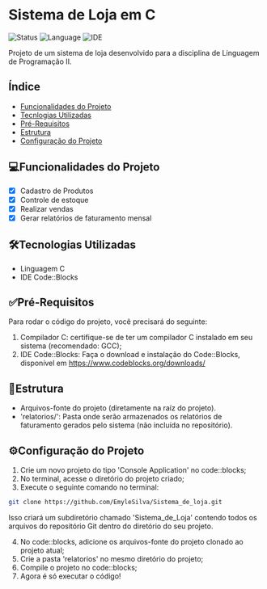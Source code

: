 # Sistema de Loja em C
![Status](https://img.shields.io/badge/STATUS-Em%20Desenvolvimento-green)
![Language](https://img.shields.io/badge/language-C-blue.svg)
![IDE](https://img.shields.io/badge/IDE-Code::Blocks-green.svg)

Projeto de um sistema de loja desenvolvido para a disciplina de Linguagem de Programação II.

## Índice 
- <a href="#funcionalidades-do-projeto">Funcionalidades do Projeto</a>
- <a href="# tecnologias-utilizadas">Tecnlogias Utilizadas</a>
- <a href="#pré-requisitos">Pré-Requisitos</a>
- <a href="#estrutura">Estrutura</a>
- <a href="# configuracão-do-projeto">Configuração do Projeto</a>

## 💻Funcionalidades do Projeto
- [x] Cadastro de Produtos
- [x] Controle de estoque
- [x] Realizar vendas
- [x] Gerar relatórios de faturamento mensal

## 🛠️Tecnologias Utilizadas
- Linguagem C
- IDE Code::Blocks

## ✅Pré-Requisitos
Para rodar o código do projeto, você precisará do seguinte:

1. Compilador C: certifique-se de ter um compilador C instalado em seu sistema (recomendado: GCC);
2. IDE Code::Blocks: Faça o download e instalação do Code::Blocks, disponível em https://www.codeblocks.org/downloads/ 

## 📂Estrutura

- Arquivos-fonte do projeto (diretamente na raíz do projeto).
- 'relatorios/': Pasta onde serão armazenados os relatórios de faturamento gerados pelo sistema (não incluída no repositório).

## ⚙️Configuração do Projeto
1. Crie um novo projeto do tipo 'Console Application' no code::blocks;
2. No terminal, acesse o diretório do projeto criado;
3. Execute o seguinte comando no terminal: 
```bash
git clone https://github.com/EmyleSilva/Sistema_de_loja.git 
```
 Isso criará um subdiretório chamado 'Sistema_de_Loja' contendo todos os arquivos do repositório Git dentro do diretório do seu projeto.

4. No code::blocks, adicione os arquivos-fonte do projeto clonado ao projeto atual;
5. Crie a pasta 'relatorios' no mesmo diretório do projeto;
6. Compile o projeto no code::blocks;
7. Agora é só executar o código!
